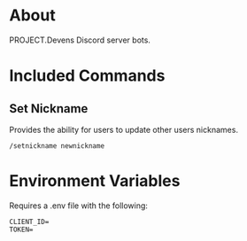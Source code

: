 # About 

PROJECT.Devens Discord server bots. 

# Included Commands

## Set Nickname

Provides the ability for users to update other users nicknames.

```/setnickname newnickname```

# Environment Variables

Requires a .env file with the following:

```
CLIENT_ID=
TOKEN=
```